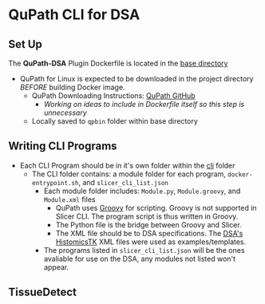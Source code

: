 # QuPath CLI for DSA

## Set Up
The **QuPath-DSA** Plugin Dockerfile is located in the [base directory](../Dockerfile)
- QuPath for Linux is expected to be downloaded in the project directory *BEFORE* building Docker image.
    - QuPath Downloading Instructions: [QuPath GitHub](https://github.com/qupath/qupath/releases/tag/v0.5.1)
        - *Working on ideas to include in Dockerfile itself so this step is unnecessary*
    - Locally saved to `qpbin` folder within base directory


## Writing CLI Programs
- Each CLI Program should be in it's own folder within the [cli](../cli/) folder
    - The CLI folder contains: a module folder for each program, `docker-entrypoint.sh`, and `slicer_cli_list.json`
        - Each module folder includes: `Module.py`, `Module.groovy`, and `Module.xml` files
            - QuPath uses [Groovy](https://groovy-lang.org/) for scripting. Groovy is not supported in Slicer CLI. The program script is thus written in Groovy.
            - The Python file is the bridge between Groovy and Slicer.
            - The XML file should be to DSA specifications. The [DSA's HistomicsTK](https://github.com/DigitalSlideArchive/HistomicsTK) XML files were used as examples/templates.
        - The programs listed in `slicer_cli_list.json` will be the ones avaliable for use on the DSA, any modules not listed won't appear.

## TissueDetect